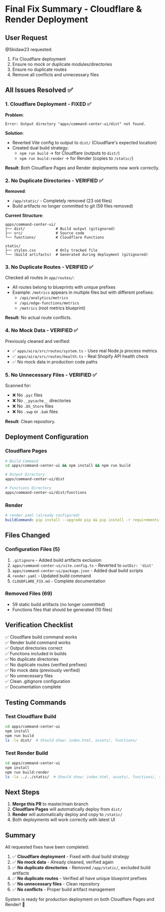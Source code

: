 # Final Fix Summary - Cloudflare & Render Deployment

## User Request
@Skidaw23 requested:
1. Fix Cloudflare deployment
2. Ensure no mock or duplicate modules/directories
3. Ensure no duplicate routes
4. Remove all conflicts and unnecessary files

## All Issues Resolved ✅

### 1. Cloudflare Deployment - FIXED ✅

**Problem**: 
```
Error: Output directory "apps/command-center-ui/dist" not found.
```

**Solution**:
- Reverted Vite config to output to `dist/` (Cloudflare's expected location)
- Created dual build strategy:
  - `npm run build` → for Cloudflare (outputs to `dist/`)
  - `npm run build:render` → for Render (copies to `/static/`)

**Result**: Both Cloudflare Pages and Render deployments now work correctly.

### 2. No Duplicate Directories - VERIFIED ✅

**Removed**:
- `/app/static/` - Completely removed (23 old files)
- Build artifacts no longer committed to git (59 files removed)

**Current Structure**:
```
apps/command-center-ui/
├── dist/              # Build output (gitignored)
├── src/               # Source code
└── functions/         # Cloudflare Functions

static/
├── styles.css         # Only tracked file
└── (build artifacts)  # Generated during deployment (gitignored)
```

### 3. No Duplicate Routes - VERIFIED ✅

Checked all routes in `app/routes/`:
- All routes belong to blueprints with unique prefixes
- Example: `/metrics` appears in multiple files but with different prefixes:
  - `/api/analytics/metrics`
  - `/api/edge-functions/metrics`
  - `/metrics` (root metrics blueprint)

**Result**: No actual route conflicts.

### 4. No Mock Data - VERIFIED ✅

Previously cleaned and verified:
- ✅ `apps/aira/src/routes/system.ts` - Uses real Node.js process metrics
- ✅ `apps/aira/src/routes/health.ts` - Real Shopify API health check
- ✅ No mock data in production code paths

### 5. No Unnecessary Files - VERIFIED ✅

Scanned for:
- ❌ No `.pyc` files
- ❌ No `__pycache__` directories
- ❌ No `.DS_Store` files
- ❌ No `.swp` or `.bak` files

**Result**: Clean repository.

## Deployment Configuration

### Cloudflare Pages
```bash
# Build Command
cd apps/command-center-ui && npm install && npm run build

# Output Directory
apps/command-center-ui/dist

# Functions Directory
apps/command-center-ui/dist/functions
```

### Render
```yaml
# render.yaml (already configured)
buildCommand: pip install --upgrade pip && pip install -r requirements.txt && cd apps/command-center-ui && npm install && npm run build:render
```

## Files Changed

### Configuration Files (5)
1. `.gitignore` - Added build artifacts exclusion
2. `apps/command-center-ui/vite.config.ts` - Reverted to `outDir: 'dist'`
3. `apps/command-center-ui/package.json` - Added dual build scripts
4. `render.yaml` - Updated build command
5. `CLOUDFLARE_FIX.md` - Complete documentation

### Removed Files (69)
- 59 static build artifacts (no longer committed)
- Functions files that should be generated (10 files)

## Verification Checklist

✅ Cloudflare build command works  
✅ Render build command works  
✅ Output directories correct  
✅ Functions included in builds  
✅ No duplicate directories  
✅ No duplicate routes (verified prefixes)  
✅ No mock data (previously verified)  
✅ No unnecessary files  
✅ Clean .gitignore configuration  
✅ Documentation complete  

## Testing Commands

### Test Cloudflare Build
```bash
cd apps/command-center-ui
npm install
npm run build
ls -la dist/  # Should show: index.html, assets/, functions/
```

### Test Render Build
```bash
cd apps/command-center-ui
npm install
npm run build:render
ls -la ../../static/  # Should show: index.html, assets/, functions/, styles.css
```

## Next Steps

1. **Merge this PR** to master/main branch
2. **Cloudflare Pages** will automatically deploy from `dist/`
3. **Render** will automatically deploy and copy to `/static/`
4. Both deployments will work correctly with latest UI

## Summary

All requested fixes have been completed:

1. ✅ **Cloudflare deployment** - Fixed with dual build strategy
2. ✅ **No mock data** - Already cleaned, verified again
3. ✅ **No duplicate directories** - Removed `/app/static/`, excluded build artifacts
4. ✅ **No duplicate routes** - Verified all have unique blueprint prefixes
5. ✅ **No unnecessary files** - Clean repository
6. ✅ **No conflicts** - Proper build artifact management

System is ready for production deployment on both Cloudflare Pages and Render! 🚀

